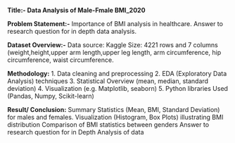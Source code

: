 **Title:- Data Analysis of Male-Fmale BMI_2020**

**Problem Statement:-** Importance of BMI analysis in healthcare.
Answer to research question for in depth data analysis.

**Dataset Overview:-** Data source: Kaggle
Size: 4221 rows and 7 columns (weight,height,upper arm length,upper leg length, arm circumference, hip circumference, waist circumference.

**Methodology:** 1. Data cleaning and preprocessing
2. EDA (Exploratory Data Analysis) techniques
3. Statistical Overview (mean, median, standard deviation)
4. Visualization (e.g. Matplotlib, seaborn)
5. Python libraries Used (Pandas, Numpy, Scikit-learn)

**Result/ Conclusion:** Summary Statistics (Mean, BMI, Standard Deviation) for males and females.
Visualization (Histogram, Box Plots) illustrating BMI distribution
Comparison of BMI statistics between genders
Answer to research question for in Depth Analysis of data
